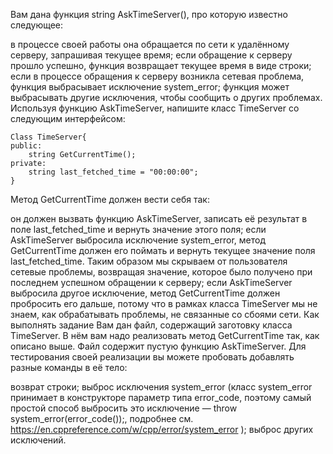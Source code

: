 ﻿Вам дана функция string AskTimeServer(), про которую известно следующее:

в процессе своей работы она обращается по сети к удалённому серверу, запрашивая текущее время;
если обращение к серверу прошло успешно, функция возвращает текущее время в виде строки;
если в процессе обращения к серверу возникла сетевая проблема, функция выбрасывает исключение system_error;
функция может выбрасывать другие исключения, чтобы сообщить о других проблемах.
Используя функцию AskTimeServer, напишите класс TimeServer со следующим интерфейсом:


	Class TimeServer{
	public:
		string GetCurrentTime();
	private:
		string last_fetched_time = "00:00:00";
	}
	

Метод GetCurrentTime должен вести себя так:

он должен вызвать функцию AskTimeServer, записать её результат в поле last_fetched_time и вернуть значение этого поля;
если AskTimeServer выбросила исключение system_error, метод GetCurrentTime должен его поймать и вернуть текущее значение поля last_fetched_time. Таким образом мы скрываем от пользователя сетевые проблемы, возвращая значение, которое было получено при последнем успешном обращении к серверу;
если AskTimeServer выбросила другое исключение, метод GetCurrentTime должен пробросить его дальше, потому что в рамках класса TimeServer мы не знаем, как обрабатывать проблемы, не связанные со сбоями сети.
Как выполнять задание
Вам дан файл, содержащий заготовку класса TimeServer. В нём вам надо реализовать метод GetCurrentTime так, как описано выше. Файл содержит пустую функцию AskTimeServer. Для тестирования своей реализации вы можете пробовать добавлять разные команды в её тело:

возврат строки;
выброс исключения system_error (класс system_error принимает в конструкторе параметр типа error_code, поэтому самый простой способ выбросить это исключение — throw system_error(error_code());, подробнее см. https://en.cppreference.com/w/cpp/error/system_error );
выброс других исключений.
